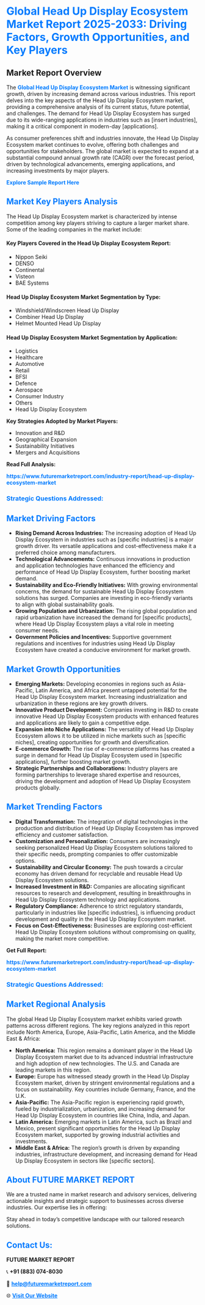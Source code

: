 <h1 style="color: #007BFF;">Global Head Up Display Ecosystem Market Report 2025-2033: Driving Factors, Growth Opportunities, and Key Players</h1>

<section id="overview">
<h2>Market Report Overview</h2>
<p>The <a href="https://www.futuremarketreport.com/industry-report/head-up-display-ecosystem-market" style="color: #007BFF; text-decoration: none;"><strong>Global Head Up Display Ecosystem Market</strong></a> is witnessing significant growth, driven by increasing demand across various industries. This report delves into the key aspects of the Head Up Display Ecosystem market, providing a comprehensive analysis of its current status, future potential, and challenges. The demand for Head Up Display Ecosystem has surged due to its wide-ranging applications in industries such as [insert industries], making it a critical component in modern-day [applications].</p>
<p>As consumer preferences shift and industries innovate, the Head Up Display Ecosystem market continues to evolve, offering both challenges and opportunities for stakeholders. The global market is expected to expand at a substantial compound annual growth rate (CAGR) over the forecast period, driven by technological advancements, emerging applications, and increasing investments by major players.</p>
</section>

<section id="overview">
<p><a href="https://www.futuremarketreport.com/request-sample/reportId=111578" style="color: #007BFF; text-decoration: none;"><strong>Explore Sample Report Here</strong></a></p>
</section>

<section id="key-players">
<h2 style="color: #007BFF;">Market Key Players Analysis</h2>
<p>The Head Up Display Ecosystem market is characterized by intense competition among key players striving to capture a larger market share. Some of the leading companies in the market include:</p>
<h4>Key Players Covered in the Head Up Display Ecosystem Report:</h4>
<ul><li>Nippon Seiki</li><li>DENSO</li><li>Continental</li><li>Visteon</li><li>BAE Systems</li></ul>
<h4>Head Up Display Ecosystem Market Segmentation by Type:</h4>
<ul><li>Windshield/Windscreen Head Up Display</li><li>Combiner Head Up Display</li><li>Helmet Mounted Head Up Display</li></ul>

<h4>Head Up Display Ecosystem Market Segmentation by Application:</h4>
<ul><li>Logistics</li><li>Healthcare</li><li>Automotive</li><li>Retail</li><li>BFSI</li><li>Defence</li><li>Aerospace</li><li>Consumer Industry</li><li>Others</li><li>Head Up Display Ecosystem</li></ul>
<p><strong>Key Strategies Adopted by Market Players:</strong></p>
<ul>
<li>Innovation and R&D</li>
<li>Geographical Expansion</li>
<li>Sustainability Initiatives</li>
<li>Mergers and Acquisitions</li>
</ul>
</section>

<section>
<p><strong>Read Full Analysis: </strong></p><a href="https://www.futuremarketreport.com/industry-report/head-up-display-ecosystem-market" style="color: #007BFF; text-decoration: none;"><strong>https://www.futuremarketreport.com/industry-report/head-up-display-ecosystem-market</strong></a>
<h3 style="color: #007BFF;">Strategic Questions Addressed:</h3>
</section>

<section id="driving-factors">
<h2 style="color: #007BFF;">Market Driving Factors</h2>
<ul>
<li><strong>Rising Demand Across Industries:</strong> The increasing adoption of Head Up Display Ecosystem in industries such as [specific industries] is a major growth driver. Its versatile applications and cost-effectiveness make it a preferred choice among manufacturers.</li>
<li><strong>Technological Advancements:</strong> Continuous innovations in production and application technologies have enhanced the efficiency and performance of Head Up Display Ecosystem, further boosting market demand.</li>
<li><strong>Sustainability and Eco-Friendly Initiatives:</strong> With growing environmental concerns, the demand for sustainable Head Up Display Ecosystem solutions has surged. Companies are investing in eco-friendly variants to align with global sustainability goals.</li>
<li><strong>Growing Population and Urbanization:</strong> The rising global population and rapid urbanization have increased the demand for [specific products], where Head Up Display Ecosystem plays a vital role in meeting consumer needs.</li>
<li><strong>Government Policies and Incentives:</strong> Supportive government regulations and incentives for industries using Head Up Display Ecosystem have created a conducive environment for market growth.</li>
</ul>
</section>

<section id="growth-opportunities">
<h2 style="color: #007BFF;">Market Growth Opportunities</h2>
<ul>
<li><strong>Emerging Markets:</strong> Developing economies in regions such as Asia-Pacific, Latin America, and Africa present untapped potential for the Head Up Display Ecosystem market. Increasing industrialization and urbanization in these regions are key growth drivers.</li>
<li><strong>Innovative Product Development:</strong> Companies investing in R&D to create innovative Head Up Display Ecosystem products with enhanced features and applications are likely to gain a competitive edge.</li>
<li><strong>Expansion into Niche Applications:</strong> The versatility of Head Up Display Ecosystem allows it to be utilized in niche markets such as [specific niches], creating opportunities for growth and diversification.</li>
<li><strong>E-commerce Growth:</strong> The rise of e-commerce platforms has created a surge in demand for Head Up Display Ecosystem used in [specific applications], further boosting market growth.</li>
<li><strong>Strategic Partnerships and Collaborations:</strong> Industry players are forming partnerships to leverage shared expertise and resources, driving the development and adoption of Head Up Display Ecosystem products globally.</li>
</ul>
</section>

<section id="trending-factors">
<h2 style="color: #007BFF;">Market Trending Factors</h2>
<ul>
<li><strong>Digital Transformation:</strong> The integration of digital technologies in the production and distribution of Head Up Display Ecosystem has improved efficiency and customer satisfaction.</li>
<li><strong>Customization and Personalization:</strong> Consumers are increasingly seeking personalized Head Up Display Ecosystem solutions tailored to their specific needs, prompting companies to offer customizable options.</li>
<li><strong>Sustainability and Circular Economy:</strong> The push towards a circular economy has driven demand for recyclable and reusable Head Up Display Ecosystem solutions.</li>
<li><strong>Increased Investment in R&D:</strong> Companies are allocating significant resources to research and development, resulting in breakthroughs in Head Up Display Ecosystem technology and applications.</li>
<li><strong>Regulatory Compliance:</strong> Adherence to strict regulatory standards, particularly in industries like [specific industries], is influencing product development and quality in the Head Up Display Ecosystem market.</li>
<li><strong>Focus on Cost-Effectiveness:</strong> Businesses are exploring cost-efficient Head Up Display Ecosystem solutions without compromising on quality, making the market more competitive.</li>
</ul>
</section>

<section>
<p><strong>Get Full Report: </strong></p><a href="https://www.futuremarketreport.com/industry-report/head-up-display-ecosystem-market" style="color: #007BFF; text-decoration: none;"><strong>https://www.futuremarketreport.com/industry-report/head-up-display-ecosystem-market</strong></a>
<h3 style="color: #007BFF;">Strategic Questions Addressed:</h3>
</section>


<section id="regional-analysis">
<h2 style="color: #007BFF;">Market Regional Analysis</h2>
<p>The global Head Up Display Ecosystem market exhibits varied growth patterns across different regions. The key regions analyzed in this report include North America, Europe, Asia-Pacific, Latin America, and the Middle East & Africa:</p>
<ul>
<li><strong>North America:</strong> This region remains a dominant player in the Head Up Display Ecosystem market due to its advanced industrial infrastructure and high adoption of new technologies. The U.S. and Canada are leading markets in this region.</li>
<li><strong>Europe:</strong> Europe has witnessed steady growth in the Head Up Display Ecosystem market, driven by stringent environmental regulations and a focus on sustainability. Key countries include Germany, France, and the U.K.</li>
<li><strong>Asia-Pacific:</strong> The Asia-Pacific region is experiencing rapid growth, fueled by industrialization, urbanization, and increasing demand for Head Up Display Ecosystem in countries like China, India, and Japan.</li>
<li><strong>Latin America:</strong> Emerging markets in Latin America, such as Brazil and Mexico, present significant opportunities for the Head Up Display Ecosystem market, supported by growing industrial activities and investments.</li>
<li><strong>Middle East & Africa:</strong> The region’s growth is driven by expanding industries, infrastructure development, and increasing demand for Head Up Display Ecosystem in sectors like [specific sectors].</li>
</ul>
</section>

<footer>
<h2 style="color: #007BFF;">About FUTURE MARKET REPORT</h2>
<p>We are a trusted name in market research and advisory services, delivering actionable insights and strategic support to businesses across diverse industries. Our expertise lies in offering:</p>

<p>Stay ahead in today’s competitive landscape with our tailored research solutions.</p>

<h2 style="color: #007BFF;">Contact Us:</h2>
<p><strong>FUTURE MARKET REPORT</strong></p>
<p>📞 <strong>+91 (883) 074-8030</strong></p>
<p>📧 <strong><a href="mailto:help@futuremarketreport.com" style="color: #007BFF;">help@futuremarketreport.com</a></strong></p>
<p>🌐 <strong><a href="https://www.futuremarketreport.com/" style="color: #007BFF;">Visit Our Website</a></strong></p>
</footer>